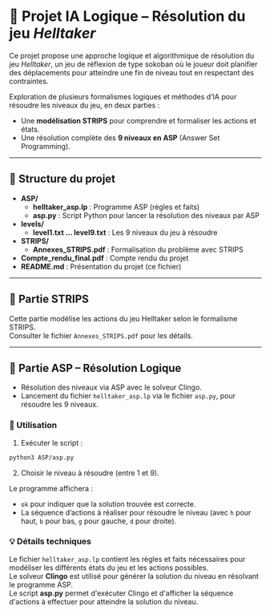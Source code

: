 # 🧠 Projet IA Logique – Résolution du jeu *Helltaker*

Ce projet propose une approche logique et algorithmique de résolution du jeu *Helltaker*, un jeu de réflexion de type sokoban où le joueur doit planifier des déplacements pour atteindre une fin de niveau tout en respectant des contraintes.  

Exploration de plusieurs formalismes logiques et méthodes d’IA pour résoudre les niveaux du jeu, en deux parties :  

- Une **modélisation STRIPS** pour comprendre et formaliser les actions et états.
- Une résolution complète des **9 niveaux en ASP** (Answer Set Programming).

---

## 📁 Structure du projet

- **ASP/**
  - **helltaker_asp.lp** : Programme ASP (règles et faits)
  - **asp.py** : Script Python pour lancer la résolution des niveaux par ASP
- **levels/**
    - **level1.txt ... level9.txt** : Les 9 niveaux du jeu à résoudre
- **STRIPS/**
    - **Annexes_STRIPS.pdf** : Formalisation du problème avec STRIPS
- **Compte_rendu_final.pdf** : Compte rendu du projet
- **README.md** : Présentation du projet (ce fichier)  

---

## 📘 Partie STRIPS

Cette partie modélise les actions du jeu Helltaker selon le formalisme STRIPS.  
Consulter le fichier `Annexes_STRIPS.pdf` pour les détails.

---

## 🧮 Partie ASP – Résolution Logique

- Résolution des niveaux via ASP avec le solveur Clingo.
- Lancement du fichier `helltaker_asp.lp` via le fichier `asp.py`, pour résoudre les 9 niveaux.

### 🔧 Utilisation

1. Exécuter le script :

```bash
python3 ASP/asp.py
```
2. Choisir le niveau à résoudre (entre 1 et 9).

Le programme affichera :
- `ok` pour indiquer que la solution trouvée est correcte.  
- La séquence d’actions à réaliser pour résoudre le niveau (avec `h` pour haut, `b` pour bas, `g` pour gauche, `d` pour droite).  


### 💡 Détails techniques

Le fichier `helltaker_asp.lp` contient les règles et faits nécessaires pour modéliser les différents états du jeu et les actions possibles.  
Le solveur **Clingo** est utilisé pour générer la solution du niveau en résolvant le programme ASP.  
Le script **asp.py** permet d'exécuter Clingo et d'afficher la séquence d'actions à effectuer pour atteindre la solution du niveau.

